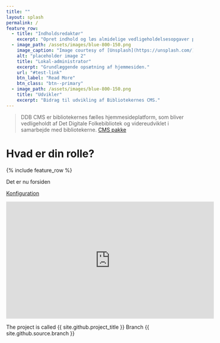 ```yaml
---
title: ""
layout: splash
permalink: /
feature_row:
  - title: "Indholdsredaktør"
    excerpt: "Opret indhold og løs almidelige vedligeholdelsesopgaver på hjemmesiden."
  - image_path: /assets/images/blue-800-150.png
    image_caption: "Image courtesy of [Unsplash](https://unsplash.com/)"
    alt: "placeholder image 2"
    title: "Lokal-administrator"
    excerpt: "Grundlæggende opsætning af hjemmesiden."
    url: "#test-link"
    btn_label: "Read More"
    btn_class: "btn--primary"
  - image_path: /assets/images/blue-800-150.png
    title: "Udvikler"
    excerpt: "Bidrag til udvikling af Bibliotekernes CMS."
---
```


> DDB CMS er bibliotekernes fælles hjemmesideplatform, som bliver vedligeholdt af Det Digitale Folkebibliotek og videreudviklet i samarbejde med bibliotekerne.
> [CMS pakke](http://kramdown.gettalong.org)

# Hvad er din rolle?
{% include feature_row %}

Det er nu forsiden




[Konfiguration](konfiguration)

<iframe width="560" height="315" src="https://www.youtube.com/embed/dQw4w9WgXcQ" frameborder="0" allow="autoplay; encrypted-media" allowfullscreen></iframe>

The project is called {{ site.github.project_title }}
Branch {{ site.github.source.branch }}


